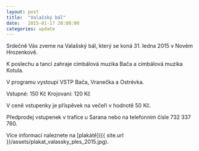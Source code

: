 ```yaml
---
layout: post
title:  "Valašský bál"
date:   2015-01-17 20:00:00
categories: update
---
```


Srdečně Vás zveme na Valašský bál, který se koná 31. ledna 2015 v Novém Hrozenkově. 

K poslechu a tanci zahraje cimbálová muzika Bača a cimbálová muzika Kotula. 

V programu vystoupí VSTP Bača, Vranečka a Ostrévka. 


Vstupné: 150 Kč
Krojovaní: 120 Kč

V ceně vstupenky je příspěvek na večeři v hodnotě 50 Kč. 


Předprodej vstupenek v trafice u Sarana nebo na telefonním čísle 732 337 760.

Více informací naleznete na [plakátě]({{ site.url }}/assets/plakat_valassky_ples_2015.jpg).

